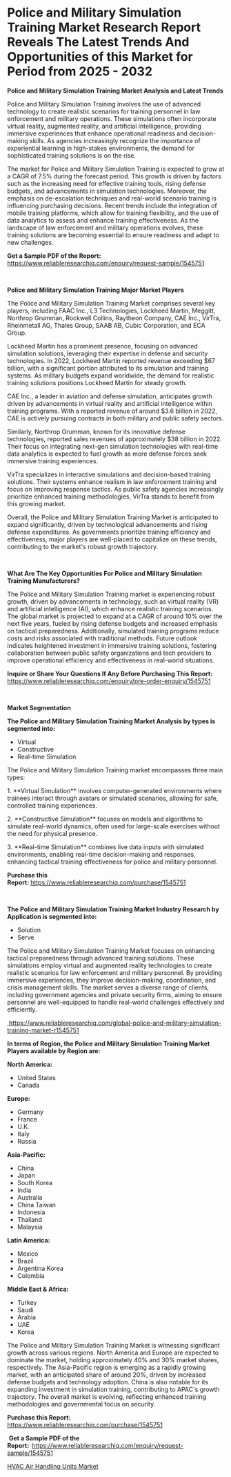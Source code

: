 <p><h1>Police and Military Simulation Training Market Research Report Reveals The Latest Trends And Opportunities of this Market for Period from 2025 - 2032</h1></p><p><strong>Police and Military Simulation Training Market Analysis and Latest Trends</strong></p>
<p><p>Police and Military Simulation Training involves the use of advanced technology to create realistic scenarios for training personnel in law enforcement and military operations. These simulations often incorporate virtual reality, augmented reality, and artificial intelligence, providing immersive experiences that enhance operational readiness and decision-making skills. As agencies increasingly recognize the importance of experiential learning in high-stakes environments, the demand for sophisticated training solutions is on the rise.</p><p>The market for Police and Military Simulation Training is expected to grow at a CAGR of 7.5% during the forecast period. This growth is driven by factors such as the increasing need for effective training tools, rising defense budgets, and advancements in simulation technologies. Moreover, the emphasis on de-escalation techniques and real-world scenario training is influencing purchasing decisions. Recent trends include the integration of mobile training platforms, which allow for training flexibility, and the use of data analytics to assess and enhance training effectiveness. As the landscape of law enforcement and military operations evolves, these training solutions are becoming essential to ensure readiness and adapt to new challenges.</p></p>
<p><strong>Get a Sample PDF of the Report:&nbsp;</strong> <a href="https://www.reliableresearchiq.com/enquiry/request-sample/1545751?utm_campaign=3354&utm_medium=2&utm_source=Github&utm_content=ia&utm_term=08042025&utm_id=police-and-military-simulation-training">https://www.reliableresearchiq.com/enquiry/request-sample/1545751</a></p>
<p>&nbsp;</p>
<p><strong>Police and Military Simulation Training Major Market Players</strong></p>
<p><p>The Police and Military Simulation Training Market comprises several key players, including FAAC Inc., L3 Technologies, Lockheed Martin, Meggitt, Northrop Grumman, Rockwell Collins, Raytheon Company, CAE Inc., VirTra, Rheinmetall AG, Thales Group, SAAB AB, Cubic Corporation, and ECA Group. </p><p>Lockheed Martin has a prominent presence, focusing on advanced simulation solutions, leveraging their expertise in defense and security technologies. In 2022, Lockheed Martin reported revenue exceeding $67 billion, with a significant portion attributed to its simulation and training systems. As military budgets expand worldwide, the demand for realistic training solutions positions Lockheed Martin for steady growth.</p><p>CAE Inc., a leader in aviation and defense simulation, anticipates growth driven by advancements in virtual reality and artificial intelligence within training programs. With a reported revenue of around $3.6 billion in 2022, CAE is actively pursuing contracts in both military and public safety sectors.</p><p>Similarly, Northrop Grumman, known for its innovative defense technologies, reported sales revenues of approximately $38 billion in 2022. Their focus on integrating next-gen simulation technologies with real-time data analytics is expected to fuel growth as more defense forces seek immersive training experiences.</p><p>VirTra specializes in interactive simulations and decision-based training solutions. Their systems enhance realism in law enforcement training and focus on improving response tactics. As public safety agencies increasingly prioritize enhanced training methodologies, VirTra stands to benefit from this growing market.</p><p>Overall, the Police and Military Simulation Training Market is anticipated to expand significantly, driven by technological advancements and rising defense expenditures. As governments prioritize training efficiency and effectiveness, major players are well-placed to capitalize on these trends, contributing to the market's robust growth trajectory.</p></p>
<p>&nbsp;</p>
<p><strong>What Are The Key Opportunities For Police and Military Simulation Training Manufacturers?</strong></p>
<p><p>The Police and Military Simulation Training market is experiencing robust growth, driven by advancements in technology, such as virtual reality (VR) and artificial intelligence (AI), which enhance realistic training scenarios. The global market is projected to expand at a CAGR of around 10% over the next five years, fueled by rising defense budgets and increased emphasis on tactical preparedness. Additionally, simulated training programs reduce costs and risks associated with traditional methods. Future outlook indicates heightened investment in immersive training solutions, fostering collaboration between public safety organizations and tech providers to improve operational efficiency and effectiveness in real-world situations.</p></p>
<p><strong>Inquire or Share Your Questions If Any Before Purchasing This Report:</strong> <a href="https://www.reliableresearchiq.com/enquiry/pre-order-enquiry/1545751?utm_campaign=3354&utm_medium=2&utm_source=Github&utm_content=ia&utm_term=08042025&utm_id=police-and-military-simulation-training">https://www.reliableresearchiq.com/enquiry/pre-order-enquiry/1545751</a></p>
<p>&nbsp;</p>
<p><strong>Market Segmentation</strong></p>
<p><strong>The Police and Military Simulation Training Market Analysis by types is segmented into:</strong></p>
<p><ul><li>Virtual</li><li>Constructive</li><li>Real-time Simulation</li></ul></p>
<p><p>The Police and Military Simulation Training market encompasses three main types: </p><p>1. **Virtual Simulation** involves computer-generated environments where trainees interact through avatars or simulated scenarios, allowing for safe, controlled training experiences. </p><p>2. **Constructive Simulation** focuses on models and algorithms to simulate real-world dynamics, often used for large-scale exercises without the need for physical presence. </p><p>3. **Real-time Simulation** combines live data inputs with simulated environments, enabling real-time decision-making and responses, enhancing tactical training effectiveness for police and military personnel.</p></p>
<p><strong>Purchase this Report:&nbsp;</strong><a href="https://www.reliableresearchiq.com/purchase/1545751?utm_campaign=3354&utm_medium=2&utm_source=Github&utm_content=ia&utm_term=08042025&utm_id=police-and-military-simulation-training">https://www.reliableresearchiq.com/purchase/1545751</a></p>
<p>&nbsp;</p>
<p><strong>The Police and Military Simulation Training Market Industry Research by Application is segmented into:</strong></p>
<p><ul><li>Solution</li><li>Serve</li></ul></p>
<p><p>The Police and Military Simulation Training Market focuses on enhancing tactical preparedness through advanced training solutions. These simulations employ virtual and augmented reality technologies to create realistic scenarios for law enforcement and military personnel. By providing immersive experiences, they improve decision-making, coordination, and crisis management skills. The market serves a diverse range of clients, including government agencies and private security firms, aiming to ensure personnel are well-equipped to handle real-world challenges effectively and efficiently.</p></p>
<p><a href="https://www.reliableresearchiq.com/global-police-and-military-simulation-training-market-r1545751?utm_campaign=3354&utm_medium=2&utm_source=Github&utm_content=ia&utm_term=08042025&utm_id=police-and-military-simulation-training">&nbsp;https://www.reliableresearchiq.com/global-police-and-military-simulation-training-market-r1545751</a></p>
<p><strong>In terms of Region, the Police and Military Simulation Training Market Players available by Region are:</strong></p>
<p>
    <p> <strong> North America: </strong>
        <ul>
            <li>United States</li>
            <li>Canada</li>
        </ul>
        </p> 
    <p> <strong> Europe: </strong>
        <ul>
            <li>Germany</li>
            <li>France</li>
            <li>U.K.</li>
            <li>Italy</li>
            <li>Russia</li>
        </ul>
        </p> 
    <p> <strong> Asia-Pacific: </strong>
        <ul>
            <li>China</li>
            <li>Japan</li>
            <li>South Korea</li>
            <li>India</li>
            <li>Australia</li>
            <li>China Taiwan</li>
            <li>Indonesia</li>
            <li>Thailand</li>
            <li>Malaysia</li>
        </ul>
        </p> 
    <p> <strong> Latin America: </strong>
        <ul>
            <li>Mexico</li>
            <li>Brazil</li>
            <li>Argentina Korea</li>
            <li>Colombia</li>
        </ul>
        </p> 
    <p> <strong> Middle East & Africa: </strong>
        <ul>
            <li>Turkey</li>
            <li>Saudi</li>
            <li>Arabia</li>
            <li>UAE</li>
            <li>Korea</li>
        </ul>
    </p>
    </p>
<p><p>The Police and Military Simulation Training Market is witnessing significant growth across various regions. North America and Europe are expected to dominate the market, holding approximately 40% and 30% market shares, respectively. The Asia-Pacific region is emerging as a rapidly growing market, with an anticipated share of around 20%, driven by increased defense budgets and technology adoption. China is also notable for its expanding investment in simulation training, contributing to APAC's growth trajectory. The overall market is evolving, reflecting enhanced training methodologies and governmental focus on security.</p></p>
<p><strong>Purchase this Report: </strong><a href="https://www.reliableresearchiq.com/purchase/1545751?utm_campaign=3354&utm_medium=2&utm_source=Github&utm_content=ia&utm_term=08042025&utm_id=police-and-military-simulation-training">https://www.reliableresearchiq.com/purchase/1545751</a></p>
<p>&nbsp;<strong>Get a Sample PDF of the Report:&nbsp;&nbsp;</strong><a href="https://www.reliableresearchiq.com/enquiry/request-sample/1545751?utm_campaign=3354&utm_medium=2&utm_source=Github&utm_content=ia&utm_term=08042025&utm_id=police-and-military-simulation-training">https://www.reliableresearchiq.com/enquiry/request-sample/1545751</a></p>
<p><strong></strong></p>
<p><p><a href="https://github.com/castoriffic/Market-Research-Report-List-6/blob/main/hvac-air-handling-units-market.md?utm_campaign=3354&utm_medium=2&utm_source=Github&utm_content=ia&utm_term=08042025&utm_id=police-and-military-simulation-training">HVAC Air Handling Units Market</a></p></p>